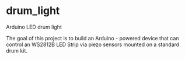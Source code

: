 # drum_light
Arduino LED drum light 

The goal of this project is to build an Arduino - powered device that can control an WS2812B LED Strip via piezo sensors mounted on a standard drum kit.
